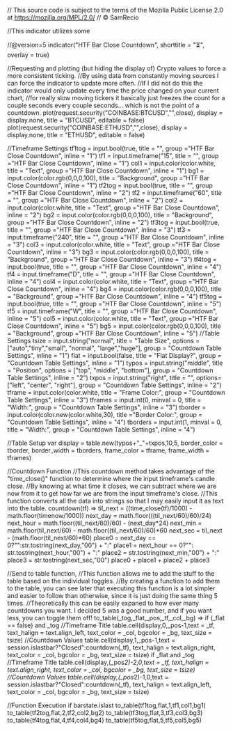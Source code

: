 // This source code is subject to the terms of the Mozilla Public License 2.0 at https://mozilla.org/MPL/2.0/
// © SamRecio

//This indicator utilizes some 

//@version=5
indicator("HTF Bar Close Countdown", shorttitle = "⏳", overlay = true)

//Requesting and plotting (but hiding the display of) Crypto values to force a more consistent ticking.
//By using data from constantly moving sources I can force the indicator to update more often.
//If I did not do this the indicator would only update every time the price changed on your current chart, 
//for really slow moving tickers it basically just freezes the count for a couple seconds every couple seconds... which is not the point of a countdown.
plot(request.security("COINBASE:BTCUSD","",close), display = display.none, title = "BTCUSD", editable = false)
plot(request.security("COINBASE:ETHUSD","",close), display = display.none, title = "ETHUSD", editable = false)

//Timeframe Settings
tf1tog = input.bool(true, title = "", group ="HTF Bar Close Countdown", inline = "1")
tf1 = input.timeframe("15", title = "", group ="HTF Bar Close Countdown", inline = "1")
col1 = input.color(color.white, title = "Text", group ="HTF Bar Close Countdown", inline = "1")
bg1 = input.color(color.rgb(0,0,0,100), title = "Background", group ="HTF Bar Close Countdown", inline = "1")
tf2tog = input.bool(true, title = "", group ="HTF Bar Close Countdown", inline = "2")
tf2 = input.timeframe("60", title = "", group ="HTF Bar Close Countdown", inline = "2")
col2 = input.color(color.white, title = "Text", group ="HTF Bar Close Countdown", inline = "2")
bg2 = input.color(color.rgb(0,0,0,100), title = "Background", group ="HTF Bar Close Countdown", inline = "2")
tf3tog = input.bool(true, title = "", group ="HTF Bar Close Countdown", inline = "3")
tf3 = input.timeframe("240", title = "", group ="HTF Bar Close Countdown", inline = "3")
col3 = input.color(color.white, title = "Text", group ="HTF Bar Close Countdown", inline = "3")
bg3 = input.color(color.rgb(0,0,0,100), title = "Background", group ="HTF Bar Close Countdown", inline = "3")
tf4tog = input.bool(true, title = "", group ="HTF Bar Close Countdown", inline = "4")
tf4 = input.timeframe("D", title = "", group ="HTF Bar Close Countdown", inline = "4")
col4 = input.color(color.white, title = "Text", group ="HTF Bar Close Countdown", inline = "4")
bg4 = input.color(color.rgb(0,0,0,100), title = "Background", group ="HTF Bar Close Countdown", inline = "4")
tf5tog = input.bool(true, title = "", group ="HTF Bar Close Countdown", inline = "5")
tf5 = input.timeframe("W", title = "", group ="HTF Bar Close Countdown", inline = "5")
col5 = input.color(color.white, title = "Text", group ="HTF Bar Close Countdown", inline = "5")
bg5 = input.color(color.rgb(0,0,0,100), title = "Background", group ="HTF Bar Close Countdown", inline = "5")
//Table Settings
tsize = input.string("normal", title = "Table Size", options = ["auto","tiny","small", "normal", "large","huge"], group = "Countdown Table Settings", inline = "1")
flat = input.bool(false, title = "Flat Display?", group = "Countdown Table Settings", inline = "1")
typos = input.string("middle", title = "Position", options = ["top", "middle", "bottom"], group = "Countdown Table Settings", inline = "2")
txpos = input.string("right", title = "", options=["left", "center", "right"], group = "Countdown Table Settings", inline = "2")
tframe = input.color(color.white, title = "Frame Color:", group = "Countdown Table Settings", inline = "3")
tframes = input.int(0, minval = 0, title = "Width:", group = "Countdown Table Settings", inline = "3")
tborder = input.color(color.new(color.white,30), title ="Border Color:", group = "Countdown Table Settings", inline = "4")
tborders = input.int(1, minval = 0, title = "Width:", group = "Countdown Table Settings", inline = "4")

//Table Setup
var display = table.new(typos+"_"+txpos,10,5, border_color = tborder, border_width = tborders, frame_color = tframe, frame_width = tframes)

//Countdown Function
//This countdown method takes advantage of the "time_close()" function to determine where the input timeframe's candle close.
//By knowing at what time it closes, we can subtract where we are now from it to get how far we are from the input timeframe's close.
//This function converts all the data into strings so that I may easily input it as text into the table.
countdown(tf) =>
    til_next = ((time_close(tf)/1000) - math.floor(timenow/1000))
    next_day = math.floor(((til_next/60)/60)/24)
    next_hour = math.floor((til_next/60)/60) - (next_day*24)
    next_min = math.floor(til_next/60) - math.floor((til_next/60)/60)*60
    next_sec = til_next - (math.floor(til_next/60)*60)
    place0 = next_day == 0?"":str.tostring(next_day,"00") + ":"
    place1 = next_hour == 0?"": str.tostring(next_hour,"00") + ":"
    place2 = str.tostring(next_min,"00") + ":"
    place3 = str.tostring(next_sec,"00")
    place0 + place1 + place2 + place3

//Send to table function,
//This function allows me to add the stuff to the table based on the individual toggles. 
//By creating a function to add them to the table, you can see later that executing this function is a lot simpler and easier to follow than otherwise, since it is just doing the same thing 5 times.
//Theoretically this can be easily expaned to how ever many countdowns you want. I decided 5 was a good number, and if you want less, you can toggle them off!
to_table(_tog,_flat,_pos,_tf,_col,_bg) =>
    if (_flat == false) and _tog
        //Timeframe Title
        table.cell(display,0,_pos-1,text = _tf, text_halign = text.align_left, text_color = _col, bgcolor = _bg, text_size = tsize)
        //Countdown Values
        table.cell(display,1,_pos-1,text = session.islastbar?"Closed":countdown(_tf), text_halign = text.align_right, text_color = _col, bgcolor = _bg, text_size = tsize)
    if _flat and _tog
        //Timeframe Title
        table.cell(display,(_pos*2)-2,0,text = _tf, text_halign = text.align_right, text_color = _col, bgcolor = _bg, text_size = tsize)
        //Countdown Values
        table.cell(display,(_pos*2)-1,0,text = session.islastbar?"Closed":countdown(_tf), text_halign = text.align_left, text_color = _col, bgcolor = _bg, text_size = tsize)

//Function Execution
if barstate.islast
    to_table(tf1tog,flat,1,tf1,col1,bg1)
    to_table(tf2tog,flat,2,tf2,col2,bg2)
    to_table(tf3tog,flat,3,tf3,col3,bg3)
    to_table(tf4tog,flat,4,tf4,col4,bg4)
    to_table(tf5tog,flat,5,tf5,col5,bg5)
